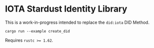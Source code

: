 # IOTA Stardust Identity Library

This is a work-in-progress intended to replace the `did:iota` DID Method.

`cargo run --example create_did`

Requires `rustc >= 1.62`. 